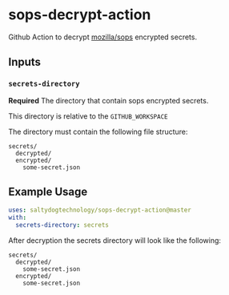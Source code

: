 # sops-decrypt-action
Github Action to decrypt [mozilla/sops](https://github.com/mozilla/sops) encrypted secrets.

## Inputs

### `secrets-directory`

**Required** The directory that contain sops encrypted secrets.

This directory is relative to the `GITHUB_WORKSPACE`

The directory must contain the following file structure:

```shell script
secrets/
  decrypted/
  encrypted/
    some-secret.json
```

## Example Usage

```yaml
uses: saltydogtechnology/sops-decrypt-action@master
with:
  secrets-directory: secrets
```

After decryption the secrets directory will look like the following:

```shell script
secrets/
  decrypted/
    some-secret.json
  encrypted/
    some-secret.json
```
